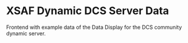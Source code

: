 # XSAF Dynamic DCS Server Data
Frontend with example data of the Data Display for the DCS community dynamic server.